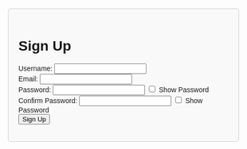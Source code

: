 <!DOCTYPE html>
<html lang="en">
<head>
    <meta charset="UTF-8">
    <meta name="viewport" content="width=device-width, initial-scale=1.0">
    <style>
        body { font-family: Arial, sans-serif; }
        .page { display: none; padding: 20px; border: 1px solid #ccc; border-radius: 5px; margin: 20px; }
        .page.active { display: block; }
        .header { text-align: center; font-size: 24px; font-weight: bold; margin-bottom: 20px; }
        #signup { background-color: #f9f9f9; }
        #login { background-color: #e9f7f9; }
        #info { background-color: #f3e9f9; }
        #welcome { background-color: #f9f1e9; }
        #superfan { background-color: #e9f9eb; }
        #membership { background-color: #e9e9f9; }
        #specifications { background-color: #f9e9eb; }
        #confirmation { background-color: #f9e9f3; }
        #payment { background-color: #e9f9f3; }
        #paymentConfirmation { background-color: #f9f9e9; }
        #thankYou { background-color: #e9f9f9; }
    </style>
</head>
<body>

<div id="signup" class="page active">
    <h1>Sign Up</h1>
    <form id="signupForm">
        <label for="signupUsername">Username:</label>
        <input type="text" id="signupUsername" required><br>
        <label for="signupEmail">Email:</label>
        <input type="email" id="signupEmail" required><br>
        <label for="signupPassword">Password:</label>
        <input type="password" id="signupPassword" required>
        <input type="checkbox" id="toggleSignupPassword"> Show Password<br>
        <label for="signupConfirmPassword">Confirm Password:</label>
        <input type="password" id="signupConfirmPassword" required>
        <input type="checkbox" id="toggleSignupConfirmPassword"> Show Password<br>
        <button type="submit">Sign Up</button>
    </form>
</div>

<div id="login" class="page">
    <h1>Login</h1>
    <form id="loginForm">
        <label for="loginUsername">Username:</label>
        <input type="text" id="loginUsername" required><br>
        <label for="loginPassword">Password:</label>
        <input type="password" id="loginPassword" required>
        <input type="checkbox" id="toggleLoginPassword"> Show Password<br>
        <button type="submit">Login</button>
    </form>
</div>

<div id="info" class="page">
    <h1>Information Page</h1>
    <form id="infoForm">
        <label for="fullName">Full Name:</label>
        <input type="text" id="fullName" required><br>
        <label for="dob">Date of Birth:</label>
        <input type="date" id="dob" required><br>
        <label for="gender">Gender:</label>
        <select id="gender" required>
            <option value="">Select Gender</option>
            <option value="male">Male</option>
            <option value="female">Female</option>
            <option value="other">Other</option>
        </select><br>
        <label for="address">Address:</label>
        <input type="text" id="address" placeholder="Street" required><br>
        <input type="text" id="city" placeholder="City" required><br>
        <input type="text" id="state" placeholder="State" required><br>
        <input type="text" id="zip" placeholder="Zip Code" required><br>
        <label for="phone">Phone Number:</label>
        <input type="tel" id="phone" required><br>
        <label for="infoEmail">Email Address:</label>
        <input type="email" id="infoEmail" required><br>
        <button type="submit">Submit</button>
    </form>
</div>

<div id="welcome" class="page">
    <h1>Hello Fan</h1>
    <p>
        Welcome to my Super Fan Club! Your dedication and support mean everything to me,
        and I'm thrilled to have you on board. Get ready for exclusive content, special
        sneak peeks, and a closer look into everything we're creating together.
    </p>
    <p>
        Thank you for being an amazing supporter. Let's make this journey unforgettable!
    </p>
    <p>Warm regards</p>
    <button onclick="showPage('superfan')">Next</button>
</div>

<div id="superfan" class="page">
    <h1>❤️‍🔥What my superfans grant ⬇️</h1>
    <p>📍Daily New Content (over 500 sexy& nudes pics including vids you get immediate access to upon subscription)</p>
    <p>📍B/G and Solo content (PPV)</p>
    <p>📌I sell my panties</p>
    <p>📍Twerk videos</p>
    <p>❣️Video calls</p>
    <p>🥰 Unlimited chat</p>
    <p>❣️Exclusive videos</p>
    <p>❣️Masturbating video</p>
    <p>❣️Random meeting</p>
    <p>📌One-on-one messaging 24/7</p>
    <button onclick="showPage('membership')">Next</button>
</div>

<div id="membership" class="page">
    <h1>Membership Details</h1>
    <form id="membershipForm">
        <label for="membershipType">Choose Membership:</label>
        <select id="membershipType" required>
            <option value="">Membership</option>
            <option value="premium">$100 Premium</option>
        </select><br>
        <label for="communication">Preferred Mode of Communication:</label>
        <select id="communication" required>
            <option value="">Select Communication Mode</option>
            <option value="email">Email</option>
            <option value="phone">Phone</option>
        </select><br>
        <button type="submit">Submit</button>
    </form>
</div>

<div id="specifications" class="page">
    <h1>Fan Club-Specific Information</h1>
    <form id="specificationsForm">
        <label for="hearAbout">How did you hear about the fan club?</label><br>
        <textarea id="hearAbout" required></textarea><br>
        <label for="hopeToGain">What do you hope to gain from joining the fan club?</label><br>
        <textarea id="hopeToGain" required></textarea><br>
        <label for="suggestions">Any suggestions for activities or events:</label><br>
        <textarea id="suggestions" required></textarea><br>
        <button type="submit">Submit</button>
    </form>
</div>

<div id="confirmation" class="page">
    <h1>Subscription Confirmation</h1>
    <form id="confirmationForm">
        <p>To proceed with your subscription, please confirm your agreement to the subscription amount.</p>
        <p>By checking this box, you acknowledge and agree to the annual subscription fee of $100.</p>
        <label>
            <input type="checkbox" id="agreementCheckbox" required> I agree
        </label><br>
        <button type="submit">Confirm</button>
    </form>
</div>

<div id="payment" class="page">
    <h1>Payment Mode</h1>
    <p>Please select your payment method:</p>
    <p>Please ensure you make payment before going to next page:</p>
    <form id="paymentForm">
        <label>
            <input type="radio" name="paymentMethod" value="CashApp" required> Cash App
        </label><br>
        <label>
            <input type="radio" name="paymentMethod" value="PayPal" required> PayPal
        </label><br>
        <label>
            <input type="radio" name="paymentMethod" value="Crypto" required> Crypto
        </label><br>
        <label>
            <input type="radio" name="paymentMethod" value="Zelle" required> Zelle
        </label><br>
        <label>
            <input type="radio" name="paymentMethod" value="Venmo" required> Gift-Card 
        </label><br>
        <div id="paymentInfo"></div>
        <button type="submit">Submit</button>
    </form>
    <button onclick="showPage('paymentConfirmation')">Next</button>
</div>

<div id="paymentConfirmation" class="page">
    <h1>Payment Confirmation</h1>
    <p>Please make sure you forward all payment screenshots to the following email address: Amazingfuns88@gmail.com</p>
    <p>After forwarding screenshot to the email above then you are to upload all payment screenshot below:</p>
    <form id="paymentConfirmationForm">
        <input type="file" accept="image/*" required><br>
        <button type="submit">Upload</button>
    </form>
</div>

<div id="thankYou" class="page">
    <h1>Thank You for Subscribing!</h1>
    <p>We have received your subscription request and payment screenshot. Thank you for subscribing to Super Fans! We will review your submission and provide you with exclusive access shortly.</p>
</div>

<script>
    const users = {};
    const signupForm = document.getElementById('signupForm');
    const loginForm = document.getElementById('loginForm');
    const infoForm = document.getElementById('infoForm');
    const membershipForm = document.getElementById('membershipForm');
    const specificationsForm = document.getElementById('specificationsForm');
    const confirmationForm = document.getElementById('confirmationForm');
    const paymentForm = document.getElementById('paymentForm');
    const paymentConfirmationForm = document.getElementById('paymentConfirmationForm');

    signupForm.addEventListener('submit', function(event) {
        event.preventDefault();
        const username = document.getElementById('signupUsername').value;
        const email = document.getElementById('signupEmail').value;
        const password = document.getElementById('signupPassword').value;
        const confirmPassword = document.getElementById('signupConfirmPassword').value;

        if (password !== confirmPassword) {
            alert('Passwords do not match.');
            return;
        }

        users[username] = { email, password };
        alert('Sign up successful! Please log in.');
        showPage('login');
    });

    loginForm.addEventListener('submit', function(event) {
        event.preventDefault();
        const username = document.getElementById('loginUsername').value;
        const password = document.getElementById('loginPassword').value;

        if (users[username] && users[username].password === password) {
            alert('Login successful!');
            showPage('info');
        } else {
            alert('Invalid username or password.');
        }
    });

    infoForm.addEventListener('submit', function(event) {
        event.preventDefault();
        showPage('welcome');
    });

    membershipForm.addEventListener('submit', function(event) {
        event.preventDefault();
        showPage('specifications');
    });

    specificationsForm.addEventListener('submit', function(event) {
        event.preventDefault();
        showPage('confirmation');
    });

    confirmationForm.addEventListener('submit', function(event) {
        event.preventDefault();
        showPage('payment');
    });

    paymentForm.addEventListener('submit', function(event) {
        event.preventDefault();
        const selectedPaymentMethod = document.querySelector('input[name="paymentMethod"]:checked').value;
        let paymentInfo = '';
        switch (selectedPaymentMethod) {
            case 'CashApp':
                paymentInfo = 'Cash App: $08GGVin';
                break;
            case 'PayPal':
                paymentInfo = 'PayPal: @GVincent395';
                break;
            case 'Crypto':
                paymentInfo = 'Crypto: 3DxmGVdg2RquADFrLrAkL4JrbEnqDW7oKP';
                break;
                case 'Zelle':
                paymentInfo = 'Zelle: Youmakemesmile221@outlook.com';
                break;
            case 'Venmo':
                paymentInfo = 'Gift-Card: Apple Razer steam visa amazon';
                break;
        }
        document.getElementById('paymentInfo').innerText = paymentInfo;
    });

    paymentConfirmationForm.addEventListener('submit', function(event) {
        event.preventDefault();
        alert('Payment screenshot uploaded successfully.');
        showPage('thankYou');
    });

    document.getElementById('toggleSignupPassword').addEventListener('change', function() {
        const passwordInput = document.getElementById('signupPassword');
        passwordInput.type = this.checked ? 'text' : 'password';
    });

    document.getElementById('toggleSignupConfirmPassword').addEventListener('change', function() {
        const passwordInput = document.getElementById('signupConfirmPassword');
        passwordInput.type = this.checked ? 'text' : 'password';
    });

    document.getElementById('toggleLoginPassword').addEventListener('change', function() {
        const passwordInput = document.getElementById('loginPassword');
        passwordInput.type = this.checked ? 'text' : 'password';
    });

    function showPage(pageId) {
        const pages = document.querySelectorAll('.page');
        pages.forEach(page => page.classList.remove('active'));
        document.getElementById(pageId).classList.add('active');
    }
</script>

</body>
</html>
